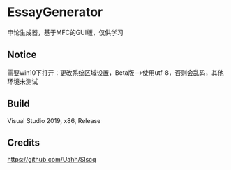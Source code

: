# EssayGenerator
申论生成器，基于MFC的GUI版，仅供学习

## Notice
需要win10下打开：更改系统区域设置，Beta版-->使用utf-8，否则会乱码，其他环境未测试

## Build

Visual Studio 2019, x86, Release

## Credits
https://github.com/Uahh/Slscq

